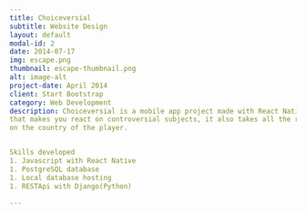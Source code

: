 ```yaml
---
title: Choiceversial
subtitle: Website Design
layout: default
modal-id: 2
date: 2014-07-17
img: escape.png
thumbnail: escape-thumbnail.png
alt: image-alt
project-date: April 2014
client: Start Bootstrap
category: Web Development
description: Choiceversial is a mobile app project made with React Native for cross-platform publishing. It's an application
that makes you react on controversial subjects, it also takes all the results in a database through a web api to make clear statistics based
on the country of the player.


Skills developed
1. Javascript with React Native
1. PostgreSQL database
1. Local database hosting
1. RESTApi with Django(Python)

---
```


